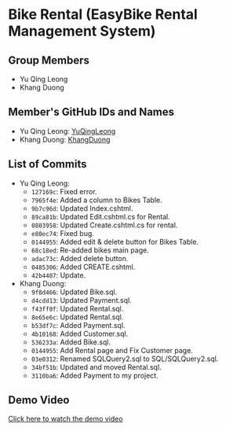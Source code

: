 # Bike Rental (EasyBike Rental Management System)

## Group Members
- Yu Qing Leong
- Khang Duong

## Member's GitHub IDs and Names
- Yu Qing Leong: [YuQingLeong](https://github.com/YuQingLeong)
- Khang Duong: [KhangDuong](https://github.com/Khang261002)

## List of Commits
- Yu Qing Leong:
  - `127169c`: Fixed error.
  - `7965f4e`: Added a column to Bikes Table.
  - `9b7c96d`: Updated Index.cshtml.
  - `89ca81b`: Updated Edit.cshtml.cs for Rental.
  - `0803958`: Updated Create.cshtml.cs for rental.
  - `e80ec74`: Fixed bug.
  - `0144955`: Added edit & delete button for Bikes Table.
  - `68c18ed`: Re-added bikes main page.
  - `adac73c`: Added delete button.
  - `0485306`: Added CREATE.cshtml.
  - `42b4407`: Update.
- Khang Duong:
  - `9f8d466`: Updated Bike.sql.
  - `d4cdd13`: Updated Payment.sql.
  - `f43ff0f`: Updated Rental.sql.
  - `8e65e6c`: Updated Rental.sql.
  - `b53df7c`: Added Payment.sql.
  - `4b10168`: Added Customer.sql.
  - `536233a`: Added Bike.sql.
  - `0144955`: Add Rental page and Fix Customer page.
  - `03e0312`: Renamed SQLQuery2.sql to SQL/SQLQuery2.sql.
  - `34bf51b`: Updated and moved Rental.sql.
  - `3110ba6`: Added Payment to my project.

## Demo Video
[Click here to watch the demo video](https://youtu.be/link_here)
